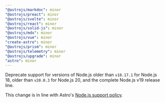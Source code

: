 ```yaml
---
"@astrojs/markdoc": minor
"@astrojs/preact": minor
"@astrojs/svelte": minor
"@astrojs/react": minor
"@astrojs/solid-js": minor
"@astrojs/mdx": minor
"@astrojs/vue": minor
"create-astro": minor
"@astrojs/prism": minor
"@astrojs/telemetry": minor
"@astrojs/upgrade": minor
"astro": minor
---
```


Deprecate support for versions of Node.js older than `v18.17.1` for Node.js 18, older than `v20.0.3` for Node.js 20, and the complete Node.js v19 release line.

This change is in line with Astro's [Node.js support policy](https://docs.astro.build/en/upgrade-astro/#support).
